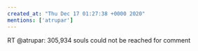 ```yaml
---
created_at: "Thu Dec 17 01:27:38 +0000 2020"
mentions: ['atrupar']
---
```


RT @atrupar: 305,934 souls could not be reached for comment